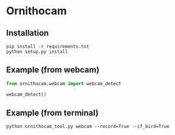 # Ornithocam

## Installation
```
pip install -r requirements.txt
python setup.py install
```

## Example (from webcam)
```python
from ornithocam.webcam import webcam_detect

webcam_detect()
```

## Example (from terminal)
```shell script
python ornithocam_tool.py webcam --record=True --if_bird=True
```
